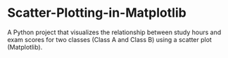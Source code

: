 # Scatter-Plotting-in-Matplotlib
A Python project that visualizes the relationship between study hours and exam scores for two classes (Class A and Class B) using a scatter plot (Matplotlib).

